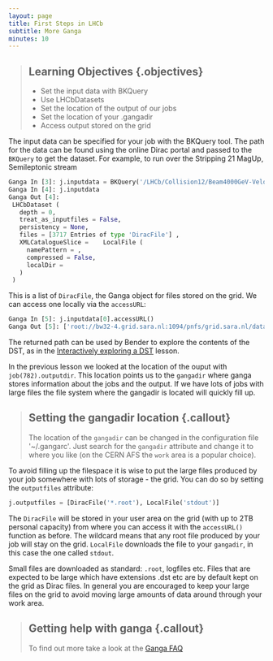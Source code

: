 ```yaml
---
layout: page
title: First Steps in LHCb
subtitle: More Ganga
minutes: 10
---
```

> ## Learning Objectives {.objectives}
>
> * Set the input data with BKQuery
> * Use LHCbDatasets
> * Set the location of the output of our jobs
> * Set the location of your .gangadir
> * Access output stored on the grid

The input data can be specified for your job with the BKQuery tool. The path for the data can be found using the online Dirac portal and passed to the `BKQuery` to get the dataset. For example, to run over the Stripping 21 MagUp, Semileptonic stream

```python
Ganga In [3]: j.inputdata = BKQuery('/LHCb/Collision12/Beam4000GeV-VeloClosed-MagUp/Real Data/Reco14/Stripping21r0p1a/90000000/SEMILEPTONIC.DST').getDataset()
Ganga In [4]: j.inputdata
Ganga Out [4]: 
 LHCbDataset (
   depth = 0,
   treat_as_inputfiles = False,
   persistency = None,
   files = [3717 Entries of type 'DiracFile'] ,
   XMLCatalogueSlice =    LocalFile (
     namePattern = ,
     compressed = False,
     localDir = 
   ) 
 )
```
This is a list of `DiracFile`, the Ganga object for files stored on the grid. We can access one locally via the `accessURL`:
```python
Ganga In [5]: j.inputdata[0].accessURL()
Ganga Out [5]: ['root://bw32-4.grid.sara.nl:1094/pnfs/grid.sara.nl/data/lhcb/LHCb/Collision12/SEMILEPTONIC.DST/00051179/0000/00051179_00006978_1.semileptonic.dst']
```
The returned path can be used by Bender to explore the contents of the DST, as in the [Interactively exploring a DST](interactive-dst.html) lesson.

In the previous lesson we looked at the location of the ouput with `job(782).outputdir`. This location points us to the `gangadir` where ganga stores information about the jobs and the output. If we have lots of jobs with large files the file system where the gangadir is located will quickly fill up.

> ## Setting the gangadir location {.callout}
>
> The location of the `gangadir` can be changed in the configuration file '~/.gangarc'. Just search for the `gangadir` attribute and change it to where you like (on the CERN AFS the `work` area is a popular choice).

To avoid filling up the filespace it is wise to put the large files produced by your job somewhere with lots of storage - the grid. You can do so by setting the `outputfiles` attribute:

```python
j.outputfiles = [DiracFile('*.root'), LocalFile('stdout')]
```
The `DiracFile` will be stored in your user area on the grid (with up to 2TB personal capacity) from where you can access it with the `accessURL()` function as before. The wildcard means that any root file produced by your job will stay on the grid. `LocalFile` downloads the file to your `gangadir`, in this case the one called `stdout`.

Small files are downloaded as standard: `.root`, logfiles etc. Files that are expected to be large which have extensions .dst etc are by default kept on the grid as Dirac files. In general you are encouraged to keep your large files on the grid to avoid moving large amounts of data around through your work area.


> ## Getting help with ganga {.callout}
>
> To find out more take a look at the [Ganga FAQ](https://twiki.cern.ch/twiki/bin/view/LHCb/FAQ/GangaLHCbFAQ)
